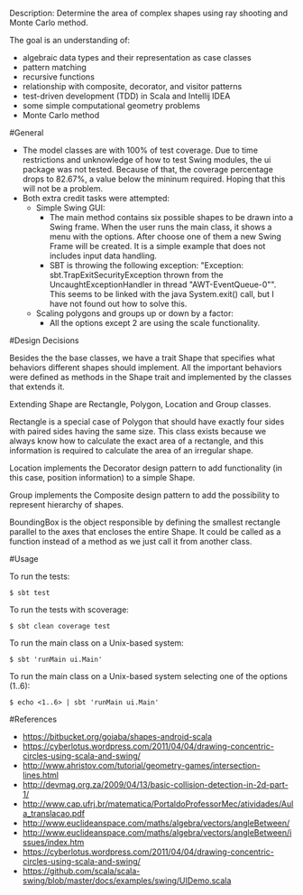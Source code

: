 Description: Determine the area of complex shapes using ray shooting and Monte Carlo method.

The goal is an understanding of:

- algebraic data types and their representation as case classes
- pattern matching
- recursive functions
- relationship with composite, decorator, and visitor patterns
- test-driven development (TDD) in Scala and Intellij IDEA
- some simple computational geometry problems
- Monte Carlo method

#General

- The model classes are with 100% of test coverage. Due to time restrictions and unknowledge of how to test Swing modules, the ui package was not tested. Because of that, the coverage percentage drops to 82.67%, a value below the mininum required. Hoping that this will not be a problem. 
- Both extra credit tasks were attempted:
    - Simple Swing GUI:
        - The main method contains six possible shapes to be drawn into a Swing frame. When the user runs the main class, it shows a menu with the options. After choose one of them a new Swing Frame will be created. It is a simple example that does not includes input data handling.
        - SBT is throwing the following exception: "Exception: sbt.TrapExitSecurityException thrown from the UncaughtExceptionHandler in thread "AWT-EventQueue-0"". This seems to be linked with the java System.exit() call, but I have not found out how to solve this.
    - Scaling polygons and groups up or down by a factor:
        - All the options except 2 are using the scale functionality.

#Design Decisions

Besides the the base classes, we have a trait Shape that specifies what behaviors different shapes should implement. All the important behaviors were defined as methods in the Shape trait and implemented by the classes that extends it.

Extending Shape are Rectangle, Polygon, Location and Group classes. 

Rectangle is a special case of Polygon that should have exactly four sides with paired sides having the same size. This class exists because we always know how to calculate the exact area of a rectangle, and this information is required to calculate the area of an irregular shape.

Location implements the Decorator design pattern to add functionality (in this case, position information) to a simple Shape.

Group implements the Composite design pattern to add the possibility to represent hierarchy of shapes.

BoundingBox is the object responsible by defining the smallest rectangle parallel to the axes that encloses the entire Shape. It could be called as a function instead of a method as we just call it from another class.

#Usage

To run the tests:

    $ sbt test

To run the tests with scoverage:

    $ sbt clean coverage test

To run the main class on a Unix-based system:

    $ sbt 'runMain ui.Main'

To run the main class on a Unix-based system selecting one of the options (1..6):

    $ echo <1..6> | sbt 'runMain ui.Main'

#References

- https://bitbucket.org/goiaba/shapes-android-scala
- https://cyberlotus.wordpress.com/2011/04/04/drawing-concentric-circles-using-scala-and-swing/
- http://www.ahristov.com/tutorial/geometry-games/intersection-lines.html
- http://devmag.org.za/2009/04/13/basic-collision-detection-in-2d-part-1/
- http://www.cap.ufrj.br/matematica/PortaldoProfessorMec/atividades/Aula_translacao.pdf
- http://www.euclideanspace.com/maths/algebra/vectors/angleBetween/
- http://www.euclideanspace.com/maths/algebra/vectors/angleBetween/issues/index.htm
- https://cyberlotus.wordpress.com/2011/04/04/drawing-concentric-circles-using-scala-and-swing/
- https://github.com/scala/scala-swing/blob/master/docs/examples/swing/UIDemo.scala